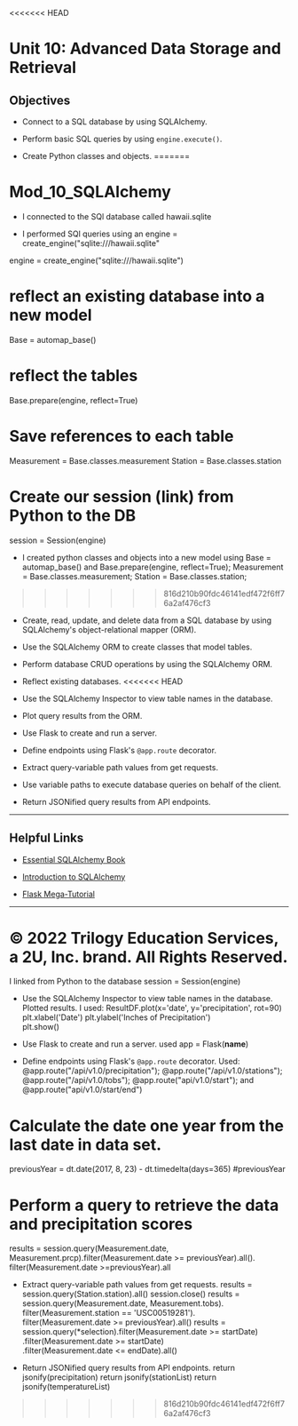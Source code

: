 <<<<<<< HEAD
# Unit 10: Advanced Data Storage and Retrieval

## Objectives

* Connect to a SQL database by using SQLAlchemy.

* Perform basic SQL queries by using `engine.execute()`.

* Create Python classes and objects.
=======
# Mod_10_SQLAlchemy

* I connected to the SQl database called hawaii.sqlite

* I performed SQl queries using an engine = create_engine("sqlite:///hawaii.sqlite"

engine = create_engine("sqlite:///hawaii.sqlite")

# reflect an existing database into a new model
Base = automap_base()
# reflect the tables
Base.prepare(engine, reflect=True)

# Save references to each table
Measurement = Base.classes.measurement
Station = Base.classes.station

# Create our session (link) from Python to the DB
session = Session(engine)

* I created python classes and objects into a new model using Base = automap_base() and Base.prepare(engine, reflect=True); Measurement = Base.classes.measurement; Station = Base.classes.station; 
>>>>>>> 816d210b90fdc46141edf472f6ff76a2af476cf3

* Create, read, update, and delete data from a SQL database by using SQLAlchemy's object-relational mapper (ORM).

* Use the SQLAlchemy ORM to create classes that model tables.

* Perform database CRUD operations by using the SQLAlchemy ORM.

* Reflect existing databases.
<<<<<<< HEAD

* Use the SQLAlchemy Inspector to view table names in the database.

* Plot query results from the ORM.

* Use Flask to create and run a server.

* Define endpoints using Flask's `@app.route` decorator.

* Extract query-variable path values from get requests.

* Use variable paths to execute database queries on behalf of the client.

* Return JSONified query results from API endpoints.

- - -

## Helpful Links

* [Essential SQLAlchemy Book](http://shop.oreilly.com/product/0636920035800.do)

* [Introduction to SQLAlchemy](https://www.youtube.com/watch?v=woKYyhLCcnU)

* [Flask Mega-Tutorial](https://blog.miguelgrinberg.com/post/the-flask-mega-tutorial-part-i-hello-world)

- - -

© 2022 Trilogy Education Services, a 2U, Inc. brand. All Rights Reserved.
=======
I linked from Python to the database session = Session(engine)

* Use the SQLAlchemy Inspector to view table names in the database. Plotted results. 
I used:
ResultDF.plot(x='date', y='precipitation', rot=90)
plt.xlabel('Date')
plt.ylabel('Inches of Precipitation')          
plt.show()


* Use Flask to create and run a server.
used app = Flask(__name__)


* Define endpoints using Flask's `@app.route` decorator.
Used: @app.route("/api/v1.0/precipitation"); @app.route("/api/v1.0/stations"); @app.route("/api/v1.0/tobs"); @app.route("api/v1.0/start"); and
@app.route("api/v1.0/start/end")
 

# Calculate the date one year from the last date in data set.
previousYear = dt.date(2017, 8, 23) - dt.timedelta(days=365)
#previousYear

# Perform a query to retrieve the data and precipitation scores
results = session.query(Measurement.date, Measurement.prcp).filter(Measurement.date >= previousYear).all().\
filter(Measurement.date >=previousYear).all

* Extract query-variable path values from get requests.
results = session.query(Station.station).all()
    session.close()
    results = session.query(Measurement.date, Measurement.tobs).\
        filter(Measurement.station == 'USC00519281').\
        filter(Measurement.date >= previousYear).all()
           results = session.query(*selection).filter(Measurement.date >= startDate)
            .filter(Measurement.date >= startDate)\
            .filter(Measurement.date <= endDate).all()    


* Return JSONified query results from API endpoints.
 return jsonify(precipitation)
 return jsonify(stationList)
 return jsonify(temperatureList)
 
 
>>>>>>> 816d210b90fdc46141edf472f6ff76a2af476cf3
